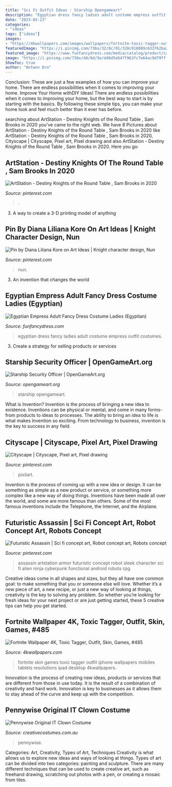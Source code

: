 ```yaml
---
title: "Sci Fi Outfit Ideas : Starship Opengameart"
description: "Egyptian dress fancy ladies adult costume empress outfit costumes"
date: "2023-02-23"
categories:
- "ideas"
tags: ["ideas"]
images:
- "https://4kwallpapers.com/images/wallpapers/fortnite-toxic-tagger-outfit-skin-1440x2560-485.jpg"
featuredImage: "https://i.pinimg.com/736x/32/8c/91/328c918889c633762ba2afeeb9f567f2.jpg"
featured_image: "https://www.funfancydress.com/media/catalog/product/cache/1/image/1200x/040ec09b1e35df139433887a97daa66f/S/A/SANC_3277.jpg"
image: "https://i.pinimg.com/736x/d4/6d/5e/d46d5e647f963fc7e64ac9d79fff96ed.jpg"
ShowToc: true
author: "Antwon Orn"
---
```



Conclusion: These are just a few examples of how you can improve your home. There are endless possibilities when it comes to improving your home.
Improve Your Home withDIY Ideas!
There are endless possibilities when it comes to improving your home, but the best way to start is by starting with the basics. By following these simple tips, you can make your home look and feel much better than it ever has before.

	

		
searching about ArtStation - Destiny Knights of the Round Table , Sam Brooks in 2020 you've came to the right web. We have 8 Pictures about ArtStation - Destiny Knights of the Round Table , Sam Brooks in 2020 like ArtStation - Destiny Knights of the Round Table , Sam Brooks in 2020, Cityscape | Cityscape, Pixel art, Pixel drawing and also ArtStation - Destiny Knights of the Round Table , Sam Brooks in 2020. Here you go:
		
    
## ArtStation - Destiny Knights Of The Round Table , Sam Brooks In 2020

<img loading=lazy src="https://i.pinimg.com/736x/d4/6d/5e/d46d5e647f963fc7e64ac9d79fff96ed.jpg" onerror="this.onerror=null;this.src='https://tse4.mm.bing.net/th?id=OIP.knzoagOO4AizPnhjeE9QjgHaLu&amp;pid=15.1';" alt="ArtStation - Destiny Knights of the Round Table , Sam Brooks in 2020">

_Source: pinterest.com_

>. 

	

3. A way to create a 3-D printing model of anything 

    
## Pin By Diana Liliana Kore On Art Ideas | Knight Character Design, Nun

<img loading=lazy src="https://i.pinimg.com/736x/e5/10/59/e510597f8417f02f60bcf2b11fb8a44e.jpg" onerror="this.onerror=null;this.src='https://tse2.mm.bing.net/th?id=OIP.EgfF6izRICDnadB7HXvr2QHaMC&amp;pid=15.1';" alt="Pin by Diana Liliana Kore on Art Ideas | Knight character design, Nun">

_Source: pinterest.com_

>nun. 

	

3. An invention that changes the world 

    
## Egyptian Empress Adult Fancy Dress Costume Ladies (Egyptian)

<img loading=lazy src="https://www.funfancydress.com/media/catalog/product/cache/1/image/1200x/040ec09b1e35df139433887a97daa66f/S/A/SANC_3277.jpg" onerror="this.onerror=null;this.src='https://tse2.mm.bing.net/th?id=OIP.dd-pM6vkBt8izTLoXJpwKwHaNm&amp;pid=15.1';" alt="Egyptian Empress Adult Fancy Dress Costume Ladies (Egyptian)">

_Source: funfancydress.com_

>egyptian dress fancy ladies adult costume empress outfit costumes. 

	

3. Create a strategy for selling products or services 

    
## Starship Security Officer | OpenGameArt.org

<img loading=lazy src="https://opengameart.org/sites/default/files/SecurityOfficer.png" onerror="this.onerror=null;this.src='https://tse4.mm.bing.net/th?id=OIP.joQMaQEQwUYzRy-dXpWCHQHaJ4&amp;pid=15.1';" alt="Starship Security Officer | OpenGameArt.org">

_Source: opengameart.org_

>starship opengameart. 

	

What is Invention?
Invention is the process of bringing a new idea to existence. Inventions can be physical or mental, and come in many forms- from products to ideas to processes. The ability to bring an idea to life is what makes Invention so exciting. From technology to business, invention is the key to success in any field.

    
## Cityscape | Cityscape, Pixel Art, Pixel Drawing

<img loading=lazy src="https://i.pinimg.com/736x/46/58/08/465808b49119ca7abbaf74d3b6e30f3d.jpg" onerror="this.onerror=null;this.src='https://tse2.mm.bing.net/th?id=OIP.TRk7lxFs0YZwOJBeVUr-cQHaMx&amp;pid=15.1';" alt="Cityscape | Cityscape, Pixel art, Pixel drawing">

_Source: pinterest.com_

>pixilart. 

	

Invention is the process of coming up with a new idea or design. It can be something as simple as a new product or service, or something more complex like a new way of doing things. Inventions have been made all over the world, and some are more famous than others. Some of the most famous inventions include the Telephone, the Internet, and the Airplane.

    
## Futuristic Assassin | Sci Fi Concept Art, Robot Concept Art, Robots Concept

<img loading=lazy src="https://i.pinimg.com/736x/32/8c/91/328c918889c633762ba2afeeb9f567f2.jpg" onerror="this.onerror=null;this.src='https://tse4.mm.bing.net/th?id=OIP.-gvoXMYYAR8NuIy1O-dxngHaMf&amp;pid=15.1';" alt="Futuristic Assassin | Sci fi concept art, Robot concept art, Robots concept">

_Source: pinterest.com_

>assassin artstation armor futuristic concept robot sleek character sci fi alien ninja cyberpunk functional android robots rpg. 

	

Creative ideas come in all shapes and sizes, but they all have one common goal: to make something that you or someone else will love. Whether it’s a new piece of art, a new recipe, or just a new way of looking at things, creativity is the key to solving any problem. So whether you’re looking for fresh ideas for your next project or are just getting started, these 5 creative tips can help you get started.

    
## Fortnite Wallpaper 4K, Toxic Tagger, Outfit, Skin, Games, #485

<img loading=lazy src="https://4kwallpapers.com/images/wallpapers/fortnite-toxic-tagger-outfit-skin-1440x2560-485.jpg" onerror="this.onerror=null;this.src='https://tse4.mm.bing.net/th?id=OIP.4Q050EjYmyIOTl3gZU-auwHaNK&amp;pid=15.1';" alt="Fortnite Wallpaper 4K, Toxic Tagger, Outfit, Skin, Games, #485">

_Source: 4kwallpapers.com_

>fortnite skin games toxic tagger outfit iphone wallpapers mobiles tablets resolutions ipad desktop 4kwallpapers. 

	

Innovation is the process of creating new ideas, products or services that are different from those in use today. It is the result of a combination of creativity and hard work. Innovation is key to businesses as it allows them to stay ahead of the curve and keep up with the competition.

    
## Pennywise Original IT Clown Costume

<img loading=lazy src="https://www.creativecostumes.com.au/wp-content/uploads/2018/07/CC_April_18_213-768x1024.jpg" onerror="this.onerror=null;this.src='https://tse4.mm.bing.net/th?id=OIP.dNA8Mti6p9uNXnGjDyWdOAHaJ4&amp;pid=15.1';" alt="Pennywise Original IT Clown Costume">

_Source: creativecostumes.com.au_

>pennywise. 

	

Categories: Art, Creativity, Types of Art, Techniques
Creativity is what allows us to explore new ideas and ways of looking at things. Types of art can be divided into two categories: painting and sculpture. There are many different techniques that can be used to create creative art, such as freehand drawing, scratching out photos with a pen, or creating a mosaic from tiles.

